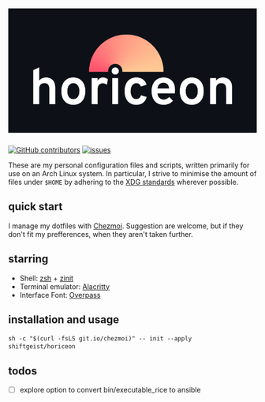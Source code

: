 # ![horiceon](.github/horiceon.png)

[![GitHub contributors][contrib_shield]][contrib]
[![issues][issues_shield]][issues]

These are my personal configuration files and scripts, written primarily for
use on an Arch Linux system. In particular, I strive to minimise the amount of
files under `$HOME` by adhering to the [XDG standards][xdg] wherever possible.

## quick start

I manage my dotfiles with [Chezmoi][chezmoi]. Suggestion are welcome, but if they don't fit my prefferences, when they aren't taken further.

## starring

- Shell: [zsh][zsh] + [zinit][zinit]
- Terminal emulator: [Alacritty][alacritty]
- Interface Font: [Overpass][overpass]

## installation and usage

```
sh -c "$(curl -fsLS git.io/chezmoi)" -- init --apply shiftgeist/horiceon
```

## todos

- [ ] explore option to convert bin/executable_rice to ansible

[alacritty]: https://github.com/alacritty/alacritty
[chezmoi]: https://github.com/twpayne/chezmoi
[contrib_shield]: https://img.shields.io/github/contributors/shiftgeist/horiceon
[contrib]: https://github.com/shiftgeist/horiceon/graphs/contributors
[issues_shield]: https://img.shields.io/github/issues/shiftgeist/horiceon
[issues]: https://github.com/shiftgeist/horiceon/issues
[overpass]: https://github.com/RedHatOfficial/Overpass
[xdg]: https://specifications.freedesktop.org/basedir-spec/basedir-spec-latest.html
[zinit]: https://github.com/zdharma/zinit
[zsh]: https://github.com/zsh-users/zsh
